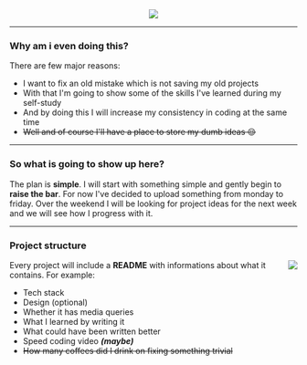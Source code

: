 <div align="center"><img src="https://user-images.githubusercontent.com/65687304/128037138-4ccce70c-c17b-481e-93e1-6712513a940d.png" /></div>

<hr>

### Why am i even doing this?

There are few major reasons:
- I want to fix an old mistake which is not saving my old projects
- With that I'm going to show some of the skills I've learned during my self-study
- And by doing this I will increase my consistency in coding at the same time
- <strike> Well and of course I'll have a place to store my dumb ideas 😌</strike>
<hr>

### So what is going to show up here?

The plan is **simple**. I will start with something simple and gently begin to **raise the bar**. For now I've decided to upload something
from monday to friday. Over the weekend I will be looking for project ideas for the next week and we will see how I progress with it.

<hr>

### Project structure
<img src="https://media1.tenor.com/images/b936b3188601b9376c72ed358dac45d8/tenor.gif?itemid=12781784" align="right" />

Every project will include a **README** with informations about what it contains. For example:
- Tech stack
- Design (optional)
- Whether it has media queries
- What I learned by writing it
- What could have been written better
- Speed coding video ***(maybe)***
- <strike>How many coffees did I drink on fixing something trivial</strike>
